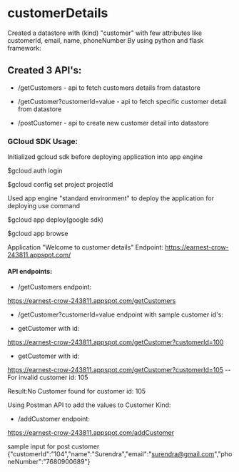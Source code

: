 # customerDetails

Created a datastore with (kind) "customer" with few attributes like customerId, email, name, phoneNumber
By using python and flask framework:

## Created 3 API's:

- /getCustomers - api to fetch customers details from datastore

- /getCustomer?customerId=value - api to fetch specific customer detail from datastore

- /postCustomer - api to create new customer detail into datastore

### GCloud SDK Usage: 
Initialized gcloud sdk before deploying application into app engine

$gcloud auth login

$gcloud config set project projectId

Used app engine "standard environment" to deploy the application for deploying use command

$gcloud app deploy(google sdk)

$gcloud app browse

Application "Welcome to customer details" Endpoint: https://earnest-crow-243811.appspot.com/

#### API endpoints:

- /getCustomers endpoint: 

https://earnest-crow-243811.appspot.com/getCustomers

- /getCustomer?customerId=value endpoint with sample customer id's:


- getCustomer with id:

https://earnest-crow-243811.appspot.com/getCustomer?customerId=100


- getCustomer with id:

https://earnest-crow-243811.appspot.com/getCustomer?customerId=105  --For invalid customer id: 105

Result:No Customer found for customer id: 105


Using Postman API to add the values to Customer Kind:

- /addCustomer endpoint:

https://earnest-crow-243811.appspot.com/addCustomer

sample input for post customer {"customerId":"104","name":"Surendra","email":"surendra@gmail.com","phoneNumber":"7680900689"}
